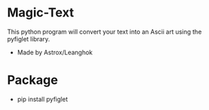 # Magic-Text

This python program will convert your text into an Ascii art using the pyfiglet library.

- Made by Astrox/Leanghok


# Package
- pip install pyfiglet

